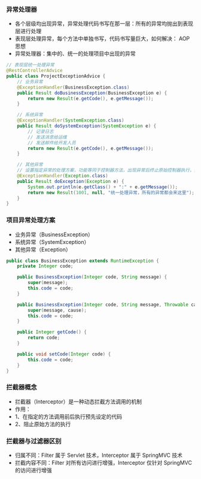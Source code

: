 ### 异常处理器
* 各个层级均出现异常，异常处理代码书写在那一层：所有的异常均抛出到表现层进行处理
* 表现层处理异常，每个方法中单独书写，代码书写量巨大，如何解决： AOP思想
* 异常处理器：集中的、统一的处理项目中出现的异常
```java
// 表现层统一处理异常
@RestControllerAdvice
public class ProjectExceptionAdvice {
    // 业务异常
    @ExceptionHandler(BusinessException.class)
    public Result doBusinessException(BusinessException e) {
        return new Result(e.getCode(), e.getMessage());
    }

    // 系统异常
    @ExceptionHandler(SystemException.class)
    public Result doSystemException(SystemException e) {
        // 记录日志
        // 发送消息给运维
        // 发送邮件给开发人员
        return new Result(e.getCode(), e.getMessage());
    }

    // 其他异常
    // 设置指定异常的处理方案，功能等同于控制器方法，出现异常后终止原始控制器执行，并转入当前方法执行
    @ExceptionHandler(Exception.class)
    public Result doException(Exception e) {
        System.out.println(e.getClass() + ":" + e.getMessage());
        return new Result(1001, null, "统一处理异常，所有的异常都会来这里");
    }
}
```

### 项目异常处理方案
* 业务异常（BusinessException）
* 系统异常（SystemException）
* 其他异常（Exception）
```java
public class BusinessException extends RuntimeException {
    private Integer code;

    public BusinessException(Integer code, String message) {
        super(message);
        this.code = code;
    }

    public BusinessException(Integer code, String message, Throwable cause) {
        super(message, cause);
        this.code = code;
    }

    public Integer getCode() {
        return code;
    }

    public void setCode(Integer code) {
        this.code = code;
    }
}
```

### 拦截器概念
* 拦截器（Interceptor）是一种动态拦截方法调用的机制
* 作用：
* 1、在指定的方法调用前后执行预先设定的代码
* 2、阻止原始方法的执行

### 拦截器与过滤器区别
* 归属不同：Filter 属于 Servlet 技术，Interceptor 属于 SpringMVC 技术
* 拦截内容不同：Filter 对所有访问进行增强，Interceptor 仅针对 SpringMVC 的访问进行增强